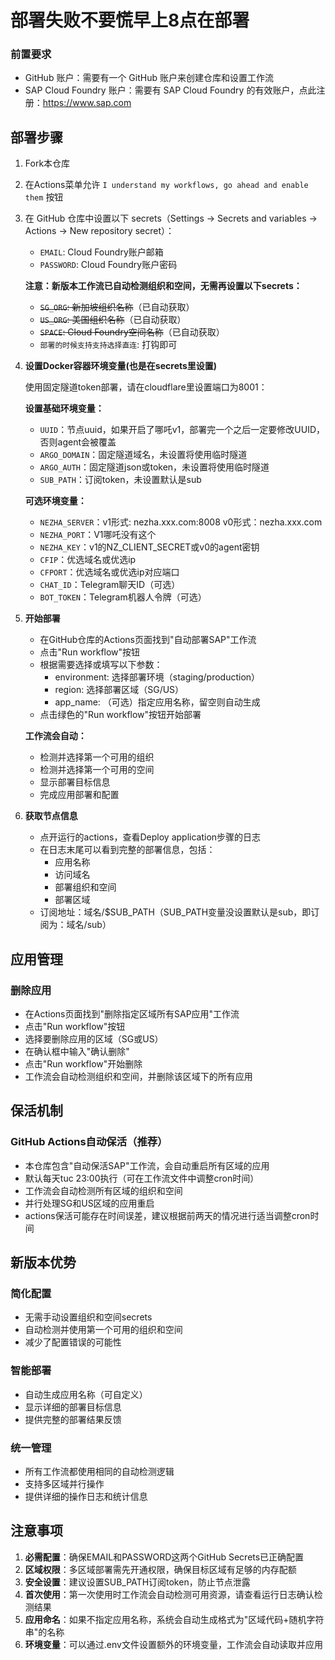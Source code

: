 # 部署失败不要慌早上8点在部署
### 前置要求
* GitHub 账户：需要有一个 GitHub 账户来创建仓库和设置工作流
* SAP Cloud Foundry 账户：需要有 SAP Cloud Foundry 的有效账户，点此注册：https://www.sap.com

## 部署步骤

1. Fork本仓库

2. 在Actions菜单允许 `I understand my workflows, go ahead and enable them` 按钮

3. 在 GitHub 仓库中设置以下 secrets（Settings → Secrets and variables → Actions → New repository secret）：
   - `EMAIL`: Cloud Foundry账户邮箱
   - `PASSWORD`: Cloud Foundry账户密码
   
   **注意：新版本工作流已自动检测组织和空间，无需再设置以下secrets：**
   - ~~`SG_ORG`: 新加坡组织名称~~（已自动获取）
   - ~~`US_ORG`: 美国组织名称~~（已自动获取）
   - ~~`SPACE`: Cloud Foundry空间名称~~（已自动获取）
   - `部署的时候支持支持选择直连`: 打钩即可

4. **设置Docker容器环境变量(也是在secrets里设置)**
   
   使用固定隧道token部署，请在cloudflare里设置端口为8001：
   
   **设置基础环境变量：**
   - `UUID`：节点uuid，如果开启了哪吒v1，部署完一个之后一定要修改UUID，否则agent会被覆盖
   - `ARGO_DOMAIN`：固定隧道域名，未设置将使用临时隧道
   - `ARGO_AUTH`：固定隧道json或token，未设置将使用临时隧道
   - `SUB_PATH`：订阅token，未设置默认是sub
   
   **可选环境变量：**
   - `NEZHA_SERVER`：v1形式: nezha.xxx.com:8008  v0形式：nezha.xxx.com
   - `NEZHA_PORT`：V1哪吒没有这个
   - `NEZHA_KEY`：v1的NZ_CLIENT_SECRET或v0的agent密钥
   - `CFIP`：优选域名或优选ip 
   - `CFPORT`：优选域名或优选ip对应端口 
   - `CHAT_ID`：Telegram聊天ID（可选）
   - `BOT_TOKEN`：Telegram机器人令牌（可选）
  
5. **开始部署**
   * 在GitHub仓库的Actions页面找到"自动部署SAP"工作流
   * 点击"Run workflow"按钮
   * 根据需要选择或填写以下参数：
     - environment: 选择部署环境（staging/production）
     - region: 选择部署区域（SG/US）
     - app_name: （可选）指定应用名称，留空则自动生成
   * 点击绿色的"Run workflow"按钮开始部署
   
   **工作流会自动：**
   - 检测并选择第一个可用的组织
   - 检测并选择第一个可用的空间
   - 显示部署目标信息
   - 完成应用部署和配置

6. **获取节点信息**
   * 点开运行的actions，查看Deploy application步骤的日志
   * 在日志末尾可以看到完整的部署信息，包括：
     - 应用名称
     - 访问域名
     - 部署组织和空间
     - 部署区域
   * 订阅地址：域名/$SUB_PATH（SUB_PATH变量没设置默认是sub，即订阅为：域名/sub）

## 应用管理

### 删除应用
* 在Actions页面找到"删除指定区域所有SAP应用"工作流
* 点击"Run workflow"按钮
* 选择要删除应用的区域（SG或US）
* 在确认框中输入"确认删除"
* 点击"Run workflow"开始删除
* 工作流会自动检测组织和空间，并删除该区域下的所有应用

## 保活机制

### GitHub Actions自动保活（推荐）
* 本仓库包含"自动保活SAP"工作流，会自动重启所有区域的应用
* 默认每天tuc 23:00执行（可在工作流文件中调整cron时间）
* 工作流会自动检测所有区域的组织和空间
* 并行处理SG和US区域的应用重启
* actions保活可能存在时间误差，建议根据前两天的情况进行适当调整cron时间


## 新版本优势

### 简化配置
- 无需手动设置组织和空间secrets
- 自动检测并使用第一个可用的组织和空间
- 减少了配置错误的可能性

### 智能部署
- 自动生成应用名称（可自定义）
- 显示详细的部署目标信息
- 提供完整的部署结果反馈

### 统一管理
- 所有工作流都使用相同的自动检测逻辑
- 支持多区域并行操作
- 提供详细的操作日志和统计信息

## 注意事项

1. **必需配置**：确保EMAIL和PASSWORD这两个GitHub Secrets已正确配置
2. **区域权限**：多区域部署需先开通权限，确保目标区域有足够的内存配额
3. **安全设置**：建议设置SUB_PATH订阅token，防止节点泄露
4. **首次使用**：第一次使用时工作流会自动检测可用资源，请查看运行日志确认检测结果
5. **应用命名**：如果不指定应用名称，系统会自动生成格式为"区域代码+随机字符串"的名称
6. **环境变量**：可以通过.env文件设置额外的环境变量，工作流会自动读取并应用
